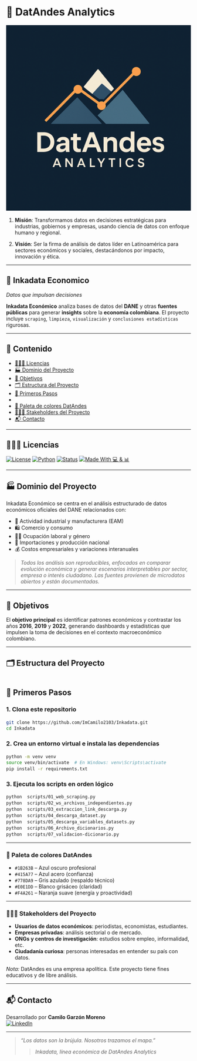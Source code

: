 # 🗻 DatAndes Analytics

![Inkadata Banner](imagenes/datandes.jpg)

1. **Misión**: Transformamos datos en decisiones estratégicas para industrias, gobiernos y empresas, usando ciencia de datos con enfoque humano y regional.

2. **Visión**: Ser la firma de análisis de datos líder en Latinoamérica para sectores económicos y sociales, destacándonos por impacto, innovación y ética.

---

## 🦅 Inkadata Economico

*Datos que impulsan decisiones*

**Inkadata Económico** analiza bases de datos del **DANE** y otras **fuentes públicas** para generar **insights** sobre la **economía colombiana**. El proyecto incluye `scraping`, `limpieza`, `visualización` y `conclusiones estadísticas` rigurosas.

---

## 📌 Contenido

- [👨🏻‍🎓 Licencias](#-Licencias)
- [🏭 Dominio del Proyecto](#-dominio-del-proyecto)
- [🎯 Objetivos](#-objetivos)
- [🗂️ Estructura del Proyecto](#️-estructura-del-proyecto)
- [🚀 Primeros Pasos](#-primeros-pasos)
- []()
- [🎨 Paleta de colores DatAndes](#-Paleta-de-colores-DatAndes)
- [🧑‍🤝‍🧑 Stakeholders del Proyecto](#-Stakeholders-del-Proyecto)
- [📬 Contacto](#-contacto)

---

## 👨🏻‍🎓 Licencias

[![License](https://img.shields.io/badge/license-MIT-blue.svg)](LICENSE)
[![Python](https://img.shields.io/badge/python-3.10%2B-blue?logo=python)](https://www.python.org/)
[![Status](https://img.shields.io/badge/status-En%20Proceso-yellow)]()
[![Made With 💻 & 📊](https://img.shields.io/badge/made%20with-Python%20%7C%20SQL%20%7C%20PostgreSQL%20%7C%20Pandas-blueviolet)]()

---

## 🏭 Dominio del Proyecto

Inkadata Económico se centra en el análisis estructurado de datos económicos oficiales del DANE relacionados con:

- 🔩 Actividad industrial y manufacturera (EAM)
- 🛍️ Comercio y consumo
- 👩‍🏭 Ocupación laboral y género
- 🚚 Importaciones y producción nacional
- 💰 Costos empresariales y variaciones interanuales

>*Todos los análisis son reproducibles, enfocados en comparar evolución económica y generar escenarios interpretables por sector, empresa o interés ciudadano. Las fuentes provienen de microdatos abiertos y están documentadas.*

---

## 🎯 Objetivos

El **objetivo principal** es identificar patrones económicos y contrastar los años **2016**, **2019** y **2022**, generando dashboards y estadísticas que impulsen la toma de decisiones en el contexto macroeconómico colombiano.

---

## 🗂️ Estructura del Proyecto

```bash

```

## 🚀 Primeros Pasos

### 1. Clona este repositorio

```bash
git clone https://github.com/ImCamilo2103/Inkadata.git
cd Inkadata
```

### 2. Crea un entorno virtual e instala las dependencias

```bash
python -m venv venv
source venv/bin/activate  # En Windows: venv\Scripts\activate
pip install -r requirements.txt
```

### 3. Ejecuta los scripts en orden lógico

```bash
python  scripts/01_web_scraping.py
python  scripts/02_ws_archivos_independientes.py
python  scripts/03_extraccion_link_descarga.py
python  scripts/04_descarga_dataset.py
python  scripts/05_descarga_variables_datasets.py
python  scripts/06_Archivo_dicionarios.py
python  scripts/07_validacion-dicionario.py
```
---

### 🎨 Paleta de colores DatAndes

- `#1B263B` – Azul oscuro profesional  
- `#415A77` – Azul acero (confianza)  
- `#778DA9` – Gris azulado (respaldo técnico)  
- `#E0E1DD` – Blanco grisáceo (claridad)  
- `#F4A261` – Naranja suave (energía y proactividad)

---

### 🧑‍🤝‍🧑 Stakeholders del Proyecto

- **Usuarios de datos económicos**: periodistas, economistas, estudiantes.
- **Empresas privadas**: análisis sectorial o de mercado.
- **ONGs y centros de investigación**: estudios sobre empleo, informalidad, etc.
- **Ciudadanía curiosa**: personas interesadas en entender su país con datos.

*Nota:* DatAndes es una empresa apolítica. Este proyecto tiene fines educativos y de libre análisis.

---

## 📬 Contacto

Desarrollado por **Camilo Garzón Moreno**  
[![LinkedIn](https://img.shields.io/badge/LinkedIn-Camilo_Garzón_M-blue?logo=linkedin)](https://www.linkedin.com/in/camilo-garzón-81422331)

---
> *“Los datos son la brújula. Nosotros trazamos el mapa.”*
>> *Inkadata, línea económica de DatAndes Analytics*
